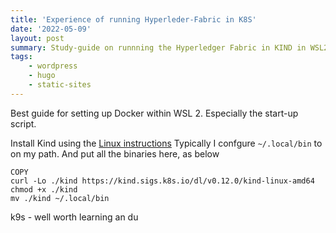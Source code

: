 ```yaml
---
title: 'Experience of running Hyperleder-Fabric in K8S'
date: '2022-05-09'
layout: post
summary: Study-guide on runnning the Hyperledger Fabric in KIND in WSL2
tags:
    - wordpress
    - hugo
    - static-sites
---
```



Best guide for setting up Docker within WSL 2.  Especially the start-up script.

Install Kind using the [Linux instructions](https://kind.sigs.k8s.io/docs/user/quick-start/) Typically I confgure `~/.local/bin` to on my path. And put all the binaries here, as below

```
COPY
curl -Lo ./kind https://kind.sigs.k8s.io/dl/v0.12.0/kind-linux-amd64
chmod +x ./kind
mv ./kind ~/.local/bin
```

k9s - well worth learning an du


